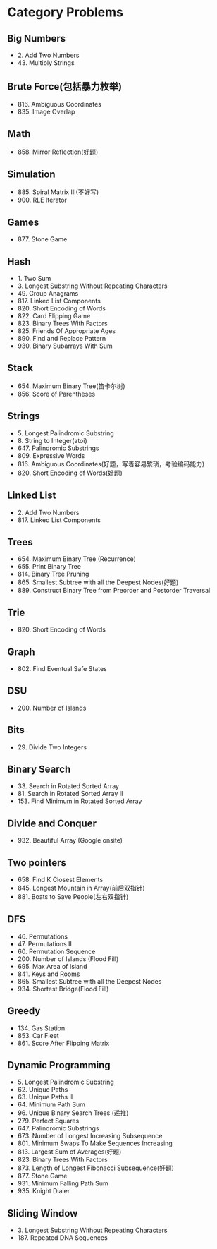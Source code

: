 # Category Problems

## Big Numbers

- 2\. Add Two Numbers
- 43\. Multiply Strings

## Brute Force(包括暴力枚举)

- 816\. Ambiguous Coordinates
- 835\. Image Overlap

## Math

- 858\. Mirror Reflection(好题)

## Simulation

- 885\. Spiral Matrix III(不好写)
- 900\. RLE Iterator

## Games

- 877\. Stone Game

## Hash

- 1\. Two Sum
- 3\. Longest Substring Without Repeating Characters
- 49\. Group Anagrams
- 817\. Linked List Components
- 820\. Short Encoding of Words
- 822\. Card Flipping Game
- 823\. Binary Trees With Factors
- 825\. Friends Of Appropriate Ages
- 890\. Find and Replace Pattern
- 930\. Binary Subarrays With Sum

## Stack

- 654\. Maximum Binary Tree(笛卡尔树)
- 856\. Score of Parentheses

## Strings

- 5\. Longest Palindromic Substring
- 8\. String to Integer(atoi)
- 647\. Palindromic Substrings
- 809\. Expressive Words
- 816\. Ambiguous Coordinates(好题，写着容易繁琐，考验编码能力)
- 820\. Short Encoding of Words(好题)

## Linked List

- 2\. Add Two Numbers
- 817\. Linked List Components

## Trees

- 654\. Maximum Binary Tree (Recurrence)
- 655\. Print Binary Tree
- 814\. Binary Tree Pruning
- 865\. Smallest Subtree with all the Deepest Nodes(好题)
- 889\. Construct Binary Tree from Preorder and Postorder Traversal

## Trie

- 820\. Short Encoding of Words

## Graph

- 802\. Find Eventual Safe States

## DSU

- 200\. Number of Islands

## Bits

- 29\. Divide Two Integers

## Binary Search

- 33\. Search in Rotated Sorted Array
- 81\. Search in Rotated Sorted Array II
- 153\. Find Minimum in Rotated Sorted Array

## Divide and Conquer

- 932\. Beautiful Array (Google onsite)

## Two pointers

- 658\. Find K Closest Elements
- 845\. Longest Mountain in Array(前后双指针)
- 881\. Boats to Save People(左右双指针)

## DFS

- 46\. Permutations
- 47\. Permutations II
- 60\. Permutation Sequence
- 200\. Number of Islands (Flood Fill)
- 695\. Max Area of Island
- 841\. Keys and Rooms
- 865\. Smallest Subtree with all the Deepest Nodes
- 934\. Shortest Bridge(Flood Fill)

## Greedy

- 134\. Gas Station
- 853\. Car Fleet
- 861\. Score After Flipping Matrix

## Dynamic Programming

- 5\. Longest Palindromic Substring
- 62\. Unique Paths
- 63\. Unique Paths II
- 64\. Minimum Path Sum
- 96\. Unique Binary Search Trees (递推)
- 279\. Perfect Squares
- 647\. Palindromic Substrings
- 673\. Number of Longest Increasing Subsequence
- 801\. Minimum Swaps To Make Sequences Increasing
- 813\. Largest Sum of Averages(好题)
- 823\. Binary Trees With Factors
- 873\. Length of Longest Fibonacci Subsequence(好题)
- 877\. Stone Game
- 931\. Minimum Falling Path Sum
- 935\. Knight Dialer

## Sliding Window

- 3\. Longest Substring Without Repeating Characters
- 187\. Repeated DNA Sequences